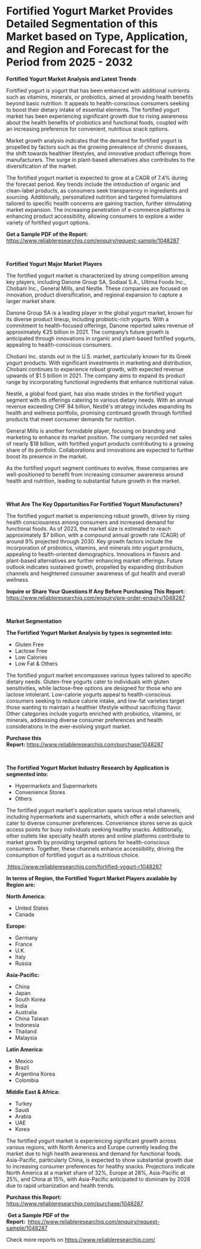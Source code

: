 <p><h1>Fortified Yogurt Market Provides Detailed Segmentation of this Market based on Type, Application, and Region and Forecast for the Period from 2025 - 2032</h1></p><p><strong>Fortified Yogurt Market Analysis and Latest Trends</strong></p>
<p><p>Fortified yogurt is yogurt that has been enhanced with additional nutrients such as vitamins, minerals, or probiotics, aimed at providing health benefits beyond basic nutrition. It appeals to health-conscious consumers seeking to boost their dietary intake of essential elements. The fortified yogurt market has been experiencing significant growth due to rising awareness about the health benefits of probiotics and functional foods, coupled with an increasing preference for convenient, nutritious snack options.</p><p>Market growth analysis indicates that the demand for fortified yogurt is propelled by factors such as the growing prevalence of chronic diseases, the shift towards healthier lifestyles, and innovative product offerings from manufacturers. The surge in plant-based alternatives also contributes to the diversification of the market. </p><p>The fortified yogurt market is expected to grow at a CAGR of 7.4% during the forecast period. Key trends include the introduction of organic and clean-label products, as consumers seek transparency in ingredients and sourcing. Additionally, personalized nutrition and targeted formulations tailored to specific health concerns are gaining traction, further stimulating market expansion. The increasing penetration of e-commerce platforms is enhancing product accessibility, allowing consumers to explore a wider variety of fortified yogurt options.</p></p>
<p><strong>Get a Sample PDF of the Report:&nbsp;</strong> <a href="https://www.reliableresearchiq.com/enquiry/request-sample/1048287?utm_campaign=2243&utm_medium=2&utm_source=Github&utm_content=ia&utm_term=14022025&utm_id=fortified-yogurt">https://www.reliableresearchiq.com/enquiry/request-sample/1048287</a></p>
<p>&nbsp;</p>
<p><strong>Fortified Yogurt Major Market Players</strong></p>
<p><p>The fortified yogurt market is characterized by strong competition among key players, including Danone Group SA, Sodiaal S.A., Ultima Foods Inc., Chobani Inc., General Mills, and Nestle. These companies are focused on innovation, product diversification, and regional expansion to capture a larger market share.</p><p>Danone Group SA is a leading player in the global yogurt market, known for its diverse product lineup, including probiotic-rich yogurts. With a commitment to health-focused offerings, Danone reported sales revenue of approximately €25 billion in 2021. The company’s future growth is anticipated through innovations in organic and plant-based fortified yogurts, appealing to health-conscious consumers.</p><p>Chobani Inc. stands out in the U.S. market, particularly known for its Greek yogurt products. With significant investments in marketing and distribution, Chobani continues to experience robust growth, with expected revenue upwards of $1.5 billion in 2021. The company aims to expand its product range by incorporating functional ingredients that enhance nutritional value.</p><p>Nestlé, a global food giant, has also made strides in the fortified yogurt segment with its offerings catering to various dietary needs. With an annual revenue exceeding CHF 84 billion, Nestlé's strategy includes expanding its health and wellness portfolio, promising continued growth through fortified products that meet consumer demands for nutrition.</p><p>General Mills is another formidable player, focusing on branding and marketing to enhance its market position. The company recorded net sales of nearly $18 billion, with fortified yogurt products contributing to a growing share of its portfolio. Collaborations and innovations are expected to further boost its presence in the market.</p><p>As the fortified yogurt segment continues to evolve, these companies are well-positioned to benefit from increasing consumer awareness around health and nutrition, leading to substantial future growth in the market.</p></p>
<p>&nbsp;</p>
<p><strong>What Are The Key Opportunities For Fortified Yogurt Manufacturers?</strong></p>
<p><p>The fortified yogurt market is experiencing robust growth, driven by rising health consciousness among consumers and increased demand for functional foods. As of 2023, the market size is estimated to reach approximately $7 billion, with a compound annual growth rate (CAGR) of around 9% projected through 2030. Key growth factors include the incorporation of probiotics, vitamins, and minerals into yogurt products, appealing to health-oriented demographics. Innovations in flavors and plant-based alternatives are further enhancing market offerings. Future outlook indicates sustained growth, propelled by expanding distribution channels and heightened consumer awareness of gut health and overall wellness.</p></p>
<p><strong>Inquire or Share Your Questions If Any Before Purchasing This Report:</strong> <a href="https://www.reliableresearchiq.com/enquiry/pre-order-enquiry/1048287?utm_campaign=2243&utm_medium=2&utm_source=Github&utm_content=ia&utm_term=14022025&utm_id=fortified-yogurt">https://www.reliableresearchiq.com/enquiry/pre-order-enquiry/1048287</a></p>
<p>&nbsp;</p>
<p><strong>Market Segmentation</strong></p>
<p><strong>The Fortified Yogurt Market Analysis by types is segmented into:</strong></p>
<p><ul><li>Gluten Free</li><li>Lactose Free</li><li>Low Calories</li><li>Low Fat & Others</li></ul></p>
<p><p>The fortified yogurt market encompasses various types tailored to specific dietary needs. Gluten-free yogurts cater to individuals with gluten sensitivities, while lactose-free options are designed for those who are lactose intolerant. Low-calorie yogurts appeal to health-conscious consumers seeking to reduce calorie intake, and low-fat varieties target those wanting to maintain a healthier lifestyle without sacrificing flavor. Other categories include yogurts enriched with probiotics, vitamins, or minerals, addressing diverse consumer preferences and health considerations in the ever-evolving yogurt market.</p></p>
<p><strong>Purchase this Report:&nbsp;</strong><a href="https://www.reliableresearchiq.com/purchase/1048287?utm_campaign=2243&utm_medium=2&utm_source=Github&utm_content=ia&utm_term=14022025&utm_id=fortified-yogurt">https://www.reliableresearchiq.com/purchase/1048287</a></p>
<p>&nbsp;</p>
<p><strong>The Fortified Yogurt Market Industry Research by Application is segmented into:</strong></p>
<p><ul><li>Hypermarkets and Supermarkets</li><li>Convenience Stores</li><li>Others</li></ul></p>
<p><p>The fortified yogurt market's application spans various retail channels, including hypermarkets and supermarkets, which offer a wide selection and cater to diverse consumer preferences. Convenience stores serve as quick access points for busy individuals seeking healthy snacks. Additionally, other outlets like specialty health stores and online platforms contribute to market growth by providing targeted options for health-conscious consumers. Together, these channels enhance accessibility, driving the consumption of fortified yogurt as a nutritious choice.</p></p>
<p><a href="https://www.reliableresearchiq.com/fortified-yogurt-r1048287?utm_campaign=2243&utm_medium=2&utm_source=Github&utm_content=ia&utm_term=14022025&utm_id=fortified-yogurt">&nbsp;https://www.reliableresearchiq.com/fortified-yogurt-r1048287</a></p>
<p><strong>In terms of Region, the Fortified Yogurt Market Players available by Region are:</strong></p>
<p>
    <p> <strong> North America: </strong>
        <ul>
            <li>United States</li>
            <li>Canada</li>
        </ul>
        </p> 
    <p> <strong> Europe: </strong>
        <ul>
            <li>Germany</li>
            <li>France</li>
            <li>U.K.</li>
            <li>Italy</li>
            <li>Russia</li>
        </ul>
        </p> 
    <p> <strong> Asia-Pacific: </strong>
        <ul>
            <li>China</li>
            <li>Japan</li>
            <li>South Korea</li>
            <li>India</li>
            <li>Australia</li>
            <li>China Taiwan</li>
            <li>Indonesia</li>
            <li>Thailand</li>
            <li>Malaysia</li>
        </ul>
        </p> 
    <p> <strong> Latin America: </strong>
        <ul>
            <li>Mexico</li>
            <li>Brazil</li>
            <li>Argentina Korea</li>
            <li>Colombia</li>
        </ul>
        </p> 
    <p> <strong> Middle East & Africa: </strong>
        <ul>
            <li>Turkey</li>
            <li>Saudi</li>
            <li>Arabia</li>
            <li>UAE</li>
            <li>Korea</li>
        </ul>
    </p>
    </p>
<p><p>The fortified yogurt market is experiencing significant growth across various regions, with North America and Europe currently leading the market due to high health awareness and demand for functional foods. Asia-Pacific, particularly China, is expected to show substantial growth due to increasing consumer preferences for healthy snacks. Projections indicate North America at a market share of 32%, Europe at 28%, Asia-Pacific at 25%, and China at 15%, with Asia-Pacific anticipated to dominate by 2028 due to rapid urbanization and health trends.</p></p>
<p><strong>Purchase this Report: </strong><a href="https://www.reliableresearchiq.com/purchase/1048287?utm_campaign=2243&utm_medium=2&utm_source=Github&utm_content=ia&utm_term=14022025&utm_id=fortified-yogurt">https://www.reliableresearchiq.com/purchase/1048287</a></p>
<p>&nbsp;<strong>Get a Sample PDF of the Report:&nbsp;&nbsp;</strong><a href="https://www.reliableresearchiq.com/enquiry/request-sample/1048287?utm_campaign=2243&utm_medium=2&utm_source=Github&utm_content=ia&utm_term=14022025&utm_id=fortified-yogurt">https://www.reliableresearchiq.com/enquiry/request-sample/1048287</a></p>
<p><strong></strong></p>
<p>Check more reports on <a href="https://www.reliableresearchiq.com/?utm_campaign=2243&utm_medium=2&utm_source=Github&utm_content=ia&utm_term=14022025&utm_id=fortified-yogurt">https://www.reliableresearchiq.com/</a></p>